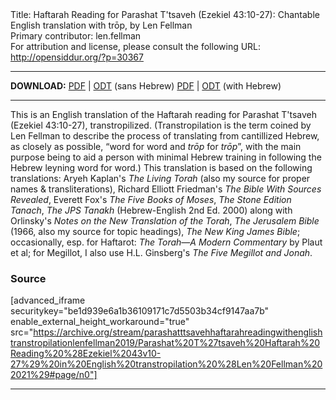 <html>
<head></head>
<body>
Title: Haftarah Reading for Parashat T'tsaveh (Ezekiel 43:10-27): Chantable English translation with trōp, by Len Fellman<br />
Primary contributor: len.fellman<br />
For attribution and license, please consult the following URL: <a href="http://opensiddur.org/?p=30367">http://opensiddur.org/?p=30367</a>
<p />
<hr />

<strong>DOWNLOAD:</strong> 
<a href="https://archive.org/download/parashatttsavehhaftarahreadingwithenglishtranstropilationlenfellman2019/Parashat%20T%27tsaveh%20Haftarah%20Reading%20%28Ezekiel%2043v10-27%29%20in%20English%20transtropilation%20%28Len%20Fellman%202021%29%20-%20english%20only.pdf">PDF</a> | <a href="https://archive.org/download/parashatttsavehhaftarahreadingwithenglishtranstropilationlenfellman2019/Parashat%20T%27tsaveh%20Haftarah%20Reading%20%28Ezekiel%2043v10-27%29%20in%20English%20transtropilation%20%28Len%20Fellman%202021%29%20-%20english%20only.odt">ODT</a> (sans Hebrew)
<a href="https://archive.org/download/parashatttsavehhaftarahreadingwithenglishtranstropilationlenfellman2019/Parashat%20T%27tsaveh%20Haftarah%20Reading%20%28Ezekiel%2043v10-27%29%20in%20English%20transtropilation%20%28Len%20Fellman%202021%29.pdf">PDF</a> | <a href="https://archive.org/download/parashatttsavehhaftarahreadingwithenglishtranstropilationlenfellman2019/Parashat%20T%27tsaveh%20Haftarah%20Reading%20%28Ezekiel%2043v10-27%29%20in%20English%20transtropilation%20%28Len%20Fellman%202021%29.odt">ODT</a> (with Hebrew)

<hr />

This is an English translation of the Haftarah reading for Parashat T'tsaveh (Ezekiel 43:10-27), transtropilized. (Transtropilation is the term coined by Len Fellman to describe the process of translating from cantillized Hebrew, as closely as possible, “word for word and <em>trōp</em> for <em>trōp</em>”, with the main purpose being to aid a person with minimal Hebrew training in following the Hebrew leyning word for word.) This translation is based on the following translations: Aryeh Kaplan's <em>The Living Torah</em> (also my source for proper names &amp; transliterations), Richard Elliott Friedman's <em>The Bible With Sources Revealed</em>, Everett Fox's <em>The Five Books of Moses</em>, <em>The Stone Edition Tanach</em>, <em>The JPS Tanakh</em> (Hebrew-English 2nd Ed. 2000) along with Orlinsky's <em>Notes on the New Translation of the Torah</em>, <em>The Jerusalem Bible</em> (1966, also my source for topic headings), <em>The New King James Bible</em>; occasionally, esp. for Haftarot: <em>The Torah—A Modern Commentary</em> by Plaut et al; for Megillot, I also use H.L. Ginsberg's <em>The Five Megillot and Jonah</em>.

<h3>Source</h3>

[advanced_iframe securitykey="be1d939e6a1b36109171c7d5503b34cf9147aa7b" enable_external_height_workaround="true" src="https://archive.org/stream/parashatttsavehhaftarahreadingwithenglishtranstropilationlenfellman2019/Parashat%20T%27tsaveh%20Haftarah%20Reading%20%28Ezekiel%2043v10-27%29%20in%20English%20transtropilation%20%28Len%20Fellman%202021%29#page/n0"]

<hr />

&nbsp;
</body>
</html>